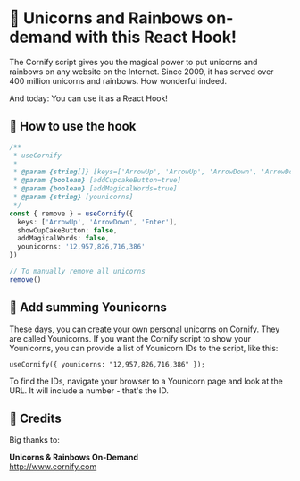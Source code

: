 # 🦄 Unicorns and Rainbows on-demand with this React Hook!

The Cornify script gives you the magical power to put unicorns and rainbows on any website on the Internet. Since 2009, it has served over 400 million unicorns and rainbows. How wonderful indeed.

And today: You can use it as a React Hook!

## 🎉 How to use the hook

```typescript
/**
 * useCornify
 * 
 * @param {string[]} [keys=['ArrowUp', 'ArrowUp', 'ArrowDown', 'ArrowDown', 'ArrowLeft', 'ArrowRight', 'ArrowLeft', 'ArrowRight', 'b', 'a']]
 * @param {boolean} [addCupcakeButton=true] 
 * @param {boolean} [addMagicalWords=true]
 * @param {string} [younicorns]
 */
const { remove } = useCornify({
  keys: ['ArrowUp', 'ArrowDown', 'Enter'],
  showCupCakeButton: false,
  addMagicalWords: false,
  younicorns: '12,957,826,716,386'
})

// To manually remove all unicorns
remove()
```

## 🙈 Add summing Younicorns

These days, you can create your own personal unicorns on Cornify. They are called Younicorns. If you want the Cornify script to show your Younicorns, you can provide a list of Younicorn IDs to the script, like this:

`useCornify({ younicorns: "12,957,826,716,386" });`

To find the IDs, navigate your browser to a Younicorn page and look at the URL. It will include a number - that's the ID.


## 🙌 Credits

Big thanks to:

__Unicorns & Rainbows On-Demand__ </br>
http://www.cornify.com
